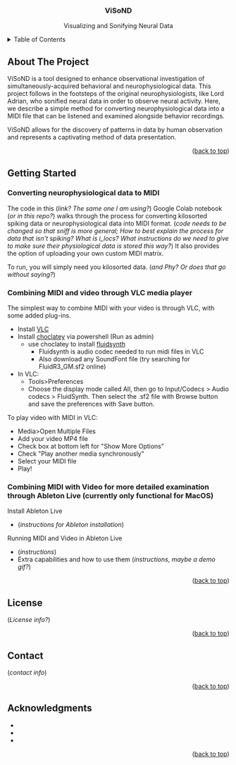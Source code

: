 <h3 align="center">ViSoND</h3>

  <p align="center">
    Visualizing and Sonifying Neural Data

<!-- TABLE OF CONTENTS -->
<details>
  <summary>Table of Contents</summary>
  <ol>
    <li>
      <a href="#about-the-project">About The Project</a>
      <ul>
    </li>
   <li>
      <a href="#getting-started">Getting Started</a>
      <ul>
        <li><a href="#Converting neurophysiological data to MIDI">Converting neurophysiological data to MIDI</a></li>
        <li><a href="#Combining MIDI and video through VLC media player">Combining MIDI and video through VLC media player</a></li>
        <li><a href="#Combining MIDI with Video for more detailed examination through Ableton Live">Combining MIDI with Video for more detailed examination through Ableton Live (currently only functional for MacOS)</a></li>
      </ul>
    </li>
    <li><a href="#license">License</a></li>
    <li><a href="#contact">Contact</a></li>
    <li><a href="#acknowledgments">Acknowledgments</a></li>
  </ol>
</details>



<!-- ABOUT THE PROJECT -->
## About The Project

ViSoND is a tool designed to enhance observational investigation of simultaneously-acquired behavioral and neurophysiological data. This project follows in the footsteps of the original neurophysiologists, like Lord Adrian, who sonified neural data in order to observe neural activity. Here, we describe a simple method for converting neurophysiological data into a MIDI file that can be listened and examined alongside behavior recordings.

ViSoND allows for the discovery of patterns in data by human observation and represents a captivating method of data presentation.

<p align="right">(<a href="#readme-top">back to top</a>)</p>


<!-- GETTING STARTED -->
## Getting Started

### Converting neurophysiological data to MIDI
The code in this (*link? The same one I am using?*) Google Colab notebook (*or in this repo?*) walks through the process for converting kilosorted spiking data or neurophysiological data into MIDI format. (*code needs to be changed so that sniff is more general; How to best explain the process for data that isn't spiking? What is i_locs? What instructions do we need to give to make sure their physiological data is stored this way?*) It also provides the option of uploading your own custom MIDI matrix.

To run, you will simply need you kilosorted data. (*and Phy? Or does that go without saying?*)

### Combining MIDI and video through VLC media player
The simplest way to combine MIDI with your video is through VLC, with some added plug-ins.
  * Install [VLC](https://www.videolan.org/)
  * Install [choclatey](https://chocolatey.org/install) via powershell (Run as admin)
    * use choclatey to install [fluidsynth](https://github.com/FluidSynth/fluidsynth/wiki/Download)
      * Fluidsynth is audio codec needed to run midi files in VLC
      * Also download any SoundFont file (try searching for FluidR3_GM.sf2 online)
  * In VLC:
    * Tools>Preferences
    * Choose the display mode called All, then go to Input/Codecs > Audio codecs > FluidSynth. Then select the .sf2 file with Browse button and save the preferences with Save button.

To play video with MIDI in VLC:
* Media>Open Multiple Files
* Add your video MP4 file
* Check box at bottom left for "Show More Options"
* Check "Play another media synchronously"
* Select your MIDI file
* Play!

### Combining MIDI with Video for more detailed examination through Ableton Live (currently only functional for MacOS)
Install Ableton Live
* (*instructions for Ableton installation*)

Running MIDI and Video in Ableton Live
* (*instructions*)
* Extra capabilities and how to use them (*instructions, maybe a demo gif?*)

<p align="right">(<a href="#readme-top">back to top</a>)</p>

<!-- LICENSE -->
## License

(*License info?*)

<p align="right">(<a href="#readme-top">back to top</a>)</p>



<!-- CONTACT -->
## Contact

(*contact info*)

<p align="right">(<a href="#readme-top">back to top</a>)</p>



<!-- ACKNOWLEDGMENTS -->
## Acknowledgments

* []()
* []()
* []()

<p align="right">(<a href="#readme-top">back to top</a>)</p>
